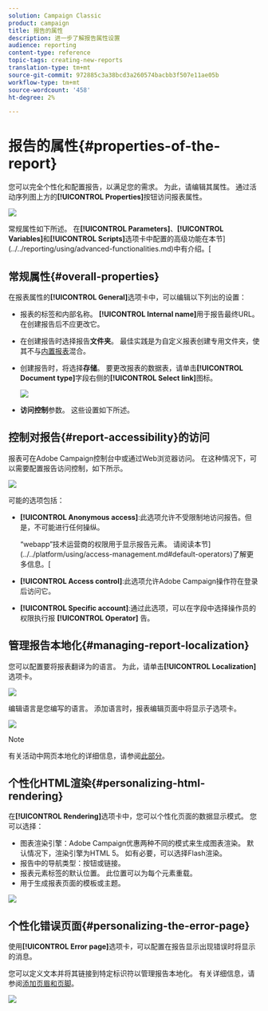 ```yaml
---
solution: Campaign Classic
product: campaign
title: 报告的属性
description: 进一步了解报告属性设置
audience: reporting
content-type: reference
topic-tags: creating-new-reports
translation-type: tm+mt
source-git-commit: 972885c3a38bcd3a260574bacbb3f507e11ae05b
workflow-type: tm+mt
source-wordcount: '458'
ht-degree: 2%

---
```



# 报告的属性{#properties-of-the-report}

您可以完全个性化和配置报告，以满足您的需求。 为此，请编辑其属性。 通过活动序列图上方的&#x200B;**[!UICONTROL Properties]**&#x200B;按钮访问报表属性。

![](assets/s_ncs_advuser_report_properties_01.png)

常规属性如下所述。 在&#x200B;**[!UICONTROL Parameters]**、**[!UICONTROL Variables]**&#x200B;和&#x200B;**[!UICONTROL Scripts]**&#x200B;选项卡中配置的高级功能在本节](../../reporting/using/advanced-functionalities.md)中有介绍。[

## 常规属性{#overall-properties}

在报表属性的&#x200B;**[!UICONTROL General]**&#x200B;选项卡中，可以编辑以下列出的设置：

* 报表的标签和内部名称。 **[!UICONTROL Internal name]**&#x200B;用于报告最终URL。 在创建报告后不应更改它。

* 在创建报告时选择报告&#x200B;**文件夹**。 最佳实践是为自定义报表创建专用文件夹，使其不与[内置报表](../../reporting/using/about-campaign-built-in-reports.md)混合。

* 创建报告时，将选择&#x200B;**存储**。 要更改报表的数据表，请单击&#x200B;**[!UICONTROL Document type]**&#x200B;字段右侧的&#x200B;**[!UICONTROL Select link]**&#x200B;图标。

   ![](assets/s_ncs_advuser_report_properties_02.png)

* **访问控制**&#x200B;参数。 这些设置如下所述。

## 控制对报告{#report-accessibility}的访问

报表可在Adobe Campaign控制台中或通过Web浏览器访问。 在这种情况下，可以需要配置报告访问控制，如下所示。

![](assets/s_ncs_advuser_report_properties_02b.png)

可能的选项包括：

* **[!UICONTROL Anonymous access]**:此选项允许不受限制地访问报告。但是，不可能进行任何操纵。

   “webapp”技术运营商的权限用于显示报告元素。 请阅读本节](../../platform/using/access-management.md#default-operators)了解更多信息。[

* **[!UICONTROL Access control]**:此选项允许Adobe Campaign操作符在登录后访问它。
* **[!UICONTROL Specific account]**:通过此选项，可以在字段中选择操作员的权限执行报 **[!UICONTROL Operator]** 告。

## 管理报告本地化{#managing-report-localization}

您可以配置要将报表翻译为的语言。 为此，请单击&#x200B;**[!UICONTROL Localization]**&#x200B;选项卡。

![](assets/s_ncs_advuser_report_properties_06.png)

编辑语言是您编写的语言。 添加语言时，报表编辑页面中将显示子选项卡。

![](assets/s_ncs_advuser_report_properties_05a.png)

>[!NOTE]
>
>有关活动中网页本地化的详细信息，请参阅[此部分](../../web/using/translating-a-web-form.md)。

## 个性化HTML渲染{#personalizing-html-rendering}

在&#x200B;**[!UICONTROL Rendering]**&#x200B;选项卡中，您可以个性化页面的数据显示模式。 您可以选择：

* 图表渲染引擎：Adobe Campaign优惠两种不同的模式来生成图表渲染。 默认情况下，渲染引擎为HTML 5。 如有必要，可以选择Flash渲染。
* 报告中的导航类型：按钮或链接。
* 报表元素标签的默认位置。 此位置可以为每个元素重载。
* 用于生成报表页面的模板或主题。

![](assets/s_ncs_advuser_report_properties_08.png)

## 个性化错误页面{#personalizing-the-error-page}

使用&#x200B;**[!UICONTROL Error page]**&#x200B;选项卡，可以配置在报告显示出现错误时将显示的消息。

您可以定义文本并将其链接到特定标识符以管理报告本地化。 有关详细信息，请参阅[添加页眉和页脚](../../reporting/using/element-layout.md#adding-a-header-and-a-footer)。

![](assets/s_ncs_advuser_report_properties_11.png)
